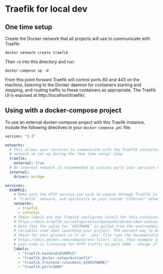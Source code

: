 # Traefik for local dev

## One time setup

Create the Docker network that all projects will use to communicate with Traefik:

    docker network create traefik

Then `cd` into this directory and run:

    docker-compose up -d

From this point forward Traefik will control ports 80 and 443 on the machine, listening to the Docker daemon for containers starting and stopping, and routing traffic to these containers as appropriate. The Traefik UI is exposed at http://localhost/traefik/.


## Using with a docker-compose project

To use an external docker-compose project with this Traefik instance, include the following directives in your `docker-compose.yml` file:

```yaml
version: "3.3"

networks:
  # This allows your services to communicate with the Traefik container over the
  # network we set up during the "One time setup" step
  traefik:
    external: true
  # An internal network is recommended to isolate ports your services expose
  internal:
    driver: bridge

services:
  EXAMPLE:
    # Make sure the HTTP service you wish to expose through Traefik is on the
    # `traefik` network, and optionally on your custom "internal" network
    networks:
      - traefik
      - internal
    # These labels are how Traefik configures itself for this container. See
    # https://docs.traefik.io/configuration/backends/docker/#on-containers
    # Note that the value for `HOSTNAME` is pulled from the environment
    # variables used when launching your project. The easiest way to define
    # these for your project is in an `.env` file (see the documentation at
    # https://docs.docker.com/compose/env-file/). Also, this example assumes
    # your code is listening for HTTP traffic on port 3000 - change if needed.
    labels:
      - "traefik.backend=EXAMPLE"
      - "traefik.docker.network=traefik"
      - "traefik.frontend.rule=Host:${HOSTNAME}"
      - "traefik.port=3000"
```

